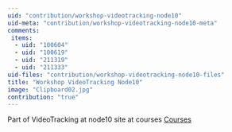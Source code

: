 ```yaml
---
uid: "contribution/workshop-videotracking-node10"
uid-meta: "contribution/workshop-videotracking-node10-meta"
comments: 
 items: 
  - uid: "100604"
  - uid: "100619"
  - uid: "211319"
  - uid: "211333"
uid-files: "contribution/workshop-videotracking-node10-files"
title: "Workshop VideoTracking Node10"
image: "Clipboard02.jpg"
contribution: "true"
---
```


Part of VideoTracking at node10 site at courses [Courses](xref:c1022d9d-30ea-445b-802e-d39474c02ccc)